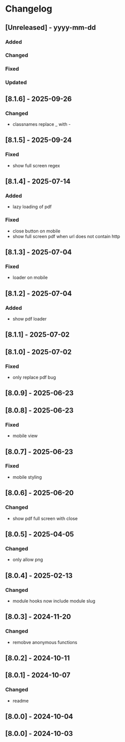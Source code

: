 # Changelog
## [Unreleased] - yyyy-mm-dd

### Added

### Changed

### Fixed

### Updated

## [8.1.6] - 2025-09-26


### Changed
- classnames replace _ with -

## [8.1.5] - 2025-09-24


### Fixed
- show full screen regex

## [8.1.4] - 2025-07-14


### Added
- lazy loading of pdf

### Fixed
- close button on mobile
- show full screen pdf when url does not contain http

## [8.1.3] - 2025-07-04


### Fixed
- loader on mobile

## [8.1.2] - 2025-07-04


### Added
- show pdf loader

## [8.1.1] - 2025-07-02


## [8.1.0] - 2025-07-02


### Fixed
- only replace pdf bug

## [8.0.9] - 2025-06-23


## [8.0.8] - 2025-06-23


### Fixed
- mobile view

## [8.0.7] - 2025-06-23


### Fixed
- mobile styling

## [8.0.6] - 2025-06-20


### Changed
- show pdf full screen with close

## [8.0.5] - 2025-04-05


### Changed
- only allow png

## [8.0.4] - 2025-02-13


### Changed
- module hooks now include module slug

## [8.0.3] - 2024-11-20


### Changed
- remobve anonymous functions

## [8.0.2] - 2024-10-11


## [8.0.1] - 2024-10-07


### Changed
- readme

## [8.0.0] - 2024-10-04


## [8.0.0] - 2024-10-03
